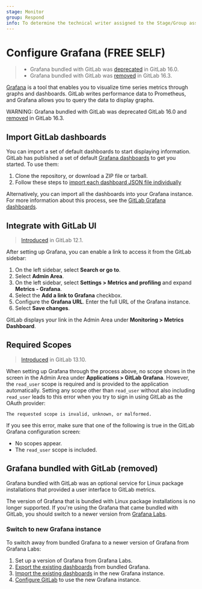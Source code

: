 ```yaml
---
stage: Monitor
group: Respond
info: To determine the technical writer assigned to the Stage/Group associated with this page, see https://about.gitlab.com/handbook/product/ux/technical-writing/#assignments
---
```


# Configure Grafana **(FREE SELF)**

> - Grafana bundled with GitLab was [deprecated](https://gitlab.com/gitlab-org/omnibus-gitlab/-/issues/7772) in GitLab 16.0.
> - Grafana bundled with GitLab was [removed](https://gitlab.com/gitlab-org/omnibus-gitlab/-/issues/7772) in GitLab 16.3.

[Grafana](https://grafana.com/) is a tool that enables you to visualize time
series metrics through graphs and dashboards. GitLab writes performance data to Prometheus,
and Grafana allows you to query the data to display graphs.

WARNING:
Grafana bundled with GitLab was deprecated GitLab 16.0 and [removed](#grafana-bundled-with-gitlab-removed) in GitLab 16.3.

## Import GitLab dashboards

You can import a set of default dashboards to start displaying information. GitLab has published a set of default
[Grafana dashboards](https://gitlab.com/gitlab-org/grafana-dashboards) to get you started. To use them:

1. Clone the repository, or download a ZIP file or tarball.
1. Follow these steps to [import each dashboard JSON file individually](https://grafana.com/docs/grafana/latest/dashboards/manage-dashboards/#import-a-dashboard)

Alternatively, you can import all the dashboards into your Grafana instance. For more information about this process,
see the [GitLab Grafana dashboards](https://gitlab.com/gitlab-org/grafana-dashboards).

## Integrate with GitLab UI

> [Introduced](https://gitlab.com/gitlab-org/gitlab-foss/-/issues/61005) in GitLab 12.1.

After setting up Grafana, you can enable a link to access it from the
GitLab sidebar:

1. On the left sidebar, select **Search or go to**.
1. Select **Admin Area**.
1. On the left sidebar, select **Settings > Metrics and profiling**
   and expand **Metrics - Grafana**.
1. Select the **Add a link to Grafana** checkbox.
1. Configure the **Grafana URL**. Enter the full URL of the Grafana instance.
1. Select **Save changes**.

GitLab displays your link in the Admin Area under **Monitoring > Metrics Dashboard**.

## Required Scopes

> [Introduced](https://gitlab.com/gitlab-org/omnibus-gitlab/-/issues/5822) in GitLab 13.10.

When setting up Grafana through the process above, no scope shows in the screen in
the Admin Area under **Applications > GitLab Grafana**. However, the `read_user` scope is
required and is provided to the application automatically. Setting any scope other than
`read_user` without also including `read_user` leads to this error when you try to sign in using
GitLab as the OAuth provider:

```plaintext
The requested scope is invalid, unknown, or malformed.
```

If you see this error, make sure that one of the following is true in the GitLab Grafana
configuration screen:

- No scopes appear.
- The `read_user` scope is included.

<!--- start_remove The following content will be removed on remove_date: '2023-12-22' -->

## Grafana bundled with GitLab (removed)

Grafana bundled with GitLab was an optional service for Linux package installations that provided a user interface to
GitLab metrics.

The version of Grafana that is bundled with Linux package installations is no longer supported. If you're using the
Grafana that came bundled with GitLab, you should switch to a newer version from [Grafana Labs](https://grafana.com/grafana/).

### Switch to new Grafana instance

To switch away from bundled Grafana to a newer version of Grafana from Grafana Labs:

1. Set up a version of Grafana from Grafana Labs.
1. [Export the existing dashboards](https://grafana.com/docs/grafana/latest/dashboards/manage-dashboards/#export-a-dashboard) from bundled Grafana.
1. [Import the existing dashboards](https://grafana.com/docs/grafana/latest/dashboards/manage-dashboards/#import-a-dashboard) in the new Grafana instance.
1. [Configure GitLab](#integrate-with-gitlab-ui) to use the new Grafana instance.

<!--- end_remove -->
